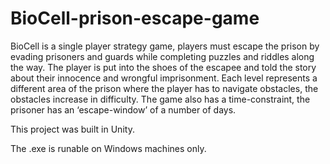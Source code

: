 # BioCell-prison-escape-game
BioCell is a single player strategy game, players must escape the prison by evading prisoners and guards while completing puzzles and riddles along the way. The player is put into the shoes of the escapee and told the story about their innocence and wrongful imprisonment.  Each level represents a different area of the prison where the player has to navigate obstacles, the obstacles increase in difficulty.  The game also has a time-constraint, the prisoner has an ‘escape-window’ of a number of days. 

This project was built in Unity. 

The .exe is runable on Windows machines only. 
